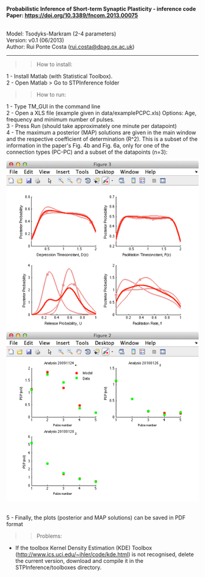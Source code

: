 
**Probabilistic Inference of Short-term Synaptic Plasticity - inference code**
<br><b>Paper: https://doi.org/10.3389/fncom.2013.00075</b>

<br>Model: Tsodyks-Markram (2-4 parameters)
<br>Version: v0.1 (06/2013)
<br>Author: Rui Ponte Costa (rui.costa@dpag.ox.ac.uk)
<hr>

>> How to install:

 1 - Install Matlab (with Statistical Toolbox).
 <br>2 - Open Matlab > Go to STPInference folder

>> How to run:

 1 - Type TM_GUI in the command line
 <br>2 - Open a XLS file (example given in data/examplePCPC.xls) Options:
      Age, frequency and minimum number of pulses.
 <br>3 - Press Run (should take approximately one minute per datapoint) 
 <br>4 - The maximum a posterior (MAP) solutions are given in the main
 window and the respective coefficient of determination (R^2). This is
 a subset of the information in the paper's Fig. 4b and Fig. 6a, only
 for one of the connection types (PC-PC) and a subset of the
 datapoints (n=3):

<img src="./screenshot.png" alt="screenshot">

<img src="./screenshot2.png" alt="screenshot">

 <br>5 - Finally, the plots (posterior and MAP solutions) can be saved in
 PDF format

>> Problems:

   - If the toolbox Kernel Density Estimation (KDE) Toolbox
     (http://www.ics.uci.edu/~ihler/code/kde.html) is not recognised,
     delete the current version, download and compile it in the
     STPInference/toolboxes directory.


